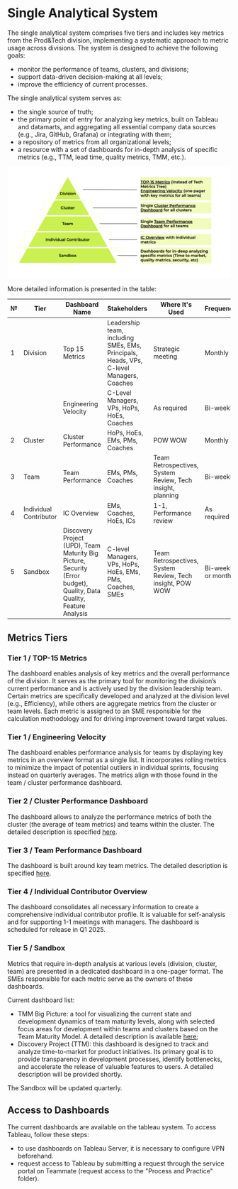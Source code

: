 # Single Analytical System

The single analytical system comprises five tiers and includes key metrics from the Prod&Tech division, implementing a systematic approach to metric usage across divisions. The system is designed to achieve the following goals:

* monitor the performance of teams, clusters, and divisions;
* support data-driven decision-making at all levels;
* improve the efficiency of current processes.

The single analytical system serves as:

* the single source of truth;
* the primary point of entry for analyzing key metrics, built on Tableau and datamarts, and aggregating all essential company data sources (e.g., Jira, GitHub, Grafana) or integrating with them;
* a repository of metrics from all organizational levels;
* a resource with a set of dashboards for in-depth analysis of specific metrics (e.g., TTM, lead time, quality metrics, TMM, etc.).

![](../../image/5-tiers.png)

More detailed information is presented in the table:

| №  | Tier                   | Dashboard Name            | Stakeholders                                                          | Where It's Used                                 | Frequency            |
|----|-------------------------|---------------------------|-----------------------------------------------------------------------|-------------------------------------------------|-----------------------|
| 1  | Division               | Top 15 Metrics            | Leadership team, including SMEs, EMs, Principals, Heads, VPs, C-level Managers, Coaches | Strategic meeting                               | Monthly              |
|    |                        | Engineering Velocity      | C-Level Managers, VPs, HoPs, HoEs, Coaches                            | As required                                     | Bi-weekly            |
| 2  | Cluster                | Cluster Performance       | HoPs, HoEs, EMs, PMs, Coaches                                         | POW WOW                                         | Monthly              |
| 3  | Team                   | Team Performance          | EMs, PMs, Coaches                                                     | Team Retrospectives, System Review, Tech insight, planning | Bi-weekly            |
| 4  | Individual Contributor | IC Overview               | EMs, Coaches, HoEs, ICs                                               | 1-1, Performance review                         | As required          |
| 5  | Sandbox                | Discovery Project (UPD), Team Maturity Big Picture, Security (Error budget), Quality, Data Quality, Feature Analysis | C-level Managers, VPs, HoPs, HoEs, EMs, PMs, Coaches, SMEs | Team Retrospectives, System Review, Tech insight, POW WOW | Bi-weekly or monthly |


## Metrics Tiers


### Tier 1 / TOP-15 Metrics

The dashboard enables analysis of key metrics and the overall performance of the division. It serves as the primary tool for monitoring the division’s current performance and is actively used by the division leadership team. Certain metrics are specifically developed and analyzed at the division level (e.g., Efficiency), while others are aggregate metrics from the cluster or team levels. Each metric is assigned to an SME responsible for the calculation methodology and for driving improvement toward target values.


### Tier 1 / Engineering Velocity

The dashboard enables performance analysis for teams by displaying key metrics in an overview format as a single list. It incorporates rolling metrics to minimize the impact of potential outliers in individual sprints, focusing instead on quarterly averages. The metrics align with those found in the team / cluster performance dashboard. 


### Tier 2 / Cluster Performance Dashboard

The dashboard allows to analyze the performance metrics of both the cluster (the average of team metrics) and teams within the cluster. The detailed description is specified [here](cluster-performance-dashboard.md).


### Tier 3 / Team Performance Dashboard

The dashboard is built around key team metrics. The detailed description is specified [here](team-performance-dashboard-for-sprint-flow.md).


### Tier 4 / Individual Contributor Overview

The dashboard consolidates all necessary information to create a comprehensive individual contributor profile. It is valuable for self-analysis and for supporting 1-1 meetings with managers. The dashboard is scheduled for release in Q1 2025.


### Tier 5 / Sandbox

Metrics that require in-depth analysis at various levels (division, cluster, team) are presented in a dedicated dashboard in a one-pager format. The SMEs responsible for each metric serve as the owners of these dashboards.

Current dashboard list:

* TMM Big Picture: a tool for visualizing the current state and development dynamics of team maturity levels, along with selected focus areas for development within teams and clusters based on the Team Maturity Model. A detailed description is available [here](tmm-metrics.md);
* Discovery Project (TTM): this dashboard is designed to track and analyze time-to-market for product initiatives. Its primary goal is to provide transparency in development processes, identify bottlenecks, and accelerate the release of valuable features to users. A detailed description will be provided shortly.

The Sandbox will be updated quarterly.


## Access to Dashboards

The current dashboards are available on the tableau system. To access Tableau, follow these steps:

* to use dashboards on Tableau Server, it is necessary to configure VPN beforehand.
* request access to Tableau by submitting a request through the service portal on Teammate (request access to the "Process and Practice" folder).
